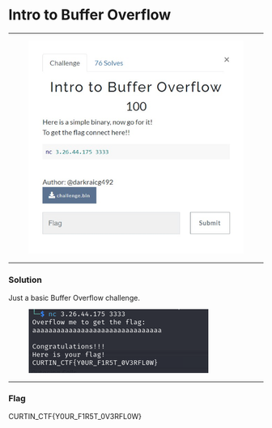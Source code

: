 # Intro to Buffer Overflow

***

<figure><img src="../../../.gitbook/assets/image.png" alt=""><figcaption></figcaption></figure>

***

### Solution

Just a basic Buffer Overflow challenge.

<figure><img src="../../../.gitbook/assets/image (1).png" alt=""><figcaption></figcaption></figure>

***

### Flag

CURTIN\_CTF{Y0UR\_F1R5T\_0V3RFL0W}
